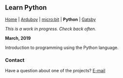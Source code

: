 &nbsp;
&nbsp;
&nbsp;
&nbsp;

## Learn Python

[Home](README.md) | [Arduboy](arduboy.md) | [micro:bit](microbit.md) | **Python** | [Gatsby](gatsby.md)

*This is a work in progress. Check back often.*

**March, 2019**

Introduction to programming using the Python language.


### Contact

Have a question about one of the projects? [E-mail](mailto:darrell@nokecodes.org)
